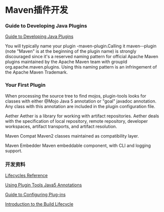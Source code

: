 # Maven插件开发


### Guide to Developing Java Plugins

[Guide to Developing Java Plugins](http://maven.apache.org/guides/plugin/guide-java-plugin-development.html)

You will typically name your plugin <yourplugin>-maven-plugin.Calling it maven-<yourplugin>-plugin (note "Maven" is at the beginning of the plugin name) is strongly discouraged since it's a reserved naming pattern for official Apache Maven plugins maintained by the Apache Maven team with groupId org.apache.maven.plugins. Using this naming pattern is an infringement of the Apache Maven Trademark.



### Your First Plugin

When processing the source tree to find mojos, plugin-tools looks for classes with either @Mojo Java 5 annotation or "goal" javadoc annotation. Any class with this annotation are included in the plugin configuration file.



Aether
Aether is a library for working with artifact repositories. Aether deals with the specification of local repository, remote repository, developer workspaces, artifact transports, and artifact resolution.


Maven Compat
Maven2 classes maintained as compatibility layer.


Maven Embedder
Maven embeddable component, with CLI and logging support.

### 开发资料

[Lifecycles Reference](https://maven.apache.org/ref/3.3.9/maven-core/lifecycles.html)

[Using Plugin Tools Java5 Annotations](http://maven.apache.org/plugin-tools/maven-plugin-plugin/examples/using-annotations.html)


[Guide to Configuring Plug-ins](http://maven.apache.org/guides/mini/guide-configuring-plugins.html#Using_the_executions_Tag)


[Introduction to the Build Lifecycle](http://maven.apache.org/guides/introduction/introduction-to-the-lifecycle.html)



